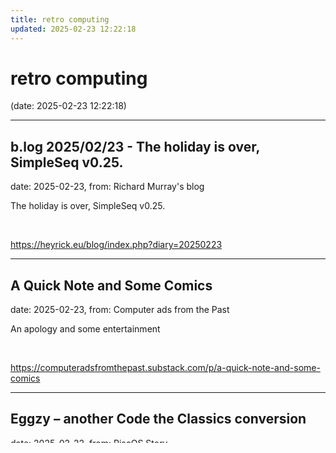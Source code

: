 ```yaml
---
title: retro computing
updated: 2025-02-23 12:22:18
---
```


# retro computing

(date: 2025-02-23 12:22:18)

---

## b.log 2025/02/23 - The holiday is over, SimpleSeq v0.25.

date: 2025-02-23, from: Richard Murray's blog

The holiday is over, SimpleSeq v0.25. 

<br> 

<https://heyrick.eu/blog/index.php?diary=20250223>

---

## A Quick Note and Some Comics

date: 2025-02-23, from: Computer ads from the Past

An apology and some entertainment 

<br> 

<https://computeradsfromthepast.substack.com/p/a-quick-note-and-some-comics>

---

## Eggzy – another Code the Classics conversion

date: 2025-02-22, from: RiscOS Story

Barely giving himself time for a good fry up after releasing a RISC OS conversion of Beatstreets, Jeroen Vermeulen is back with another of the games in Code the Classics Volume II. This time, he&#8217;s released a RISC OS version of Eggzy. With the classic Dizzy series from the Oliver Twins as its inspiration, in this game you control a blue egg-like character (the chief differences being things like arms, legs, eyes, and a mouth&#8230; and, um, a flame on top&#8230; all of which eggs tend to lack) called Eggzy,&#8230; 

<br> 

<https://www.riscository.com/2025/eggzy-game-released/>

---

## The CRPG Renaissance, Part 3: TSR is Dead…

date: 2025-02-21, from: Digital Antiquarian

&#8220;How do you make a small fortune in tabletop gaming?&#8221; runs an old joke. The punchline, of course, is that you come to that market with a large one. The tabletop truly is a brutally challenging place to try to earn money, one which you have to be either wildly deluded or unbelievably passionate to [&#8230;] 

<br> 

<https://www.filfre.net/2025/02/the-crpg-renaissance-part-3-tsr-is-dead/>

---

## Gnome Developers Consider Dropping RPM Support

date: 2025-02-21, from: Linux Magazine

<p>In a move that might shock a lot of users, the Gnome development team has proposed the idea of going straight up Flatpak.</p> 

<br> 

<http://www.linux-magazine.com/Online/News/Gnome-Developers-Consider-Dropping-RPM-Support>

---

## Four Apps Come to the Fore For You

date: 2025-02-21, from: RiscOS Open

<p>You may have blinked and missed a few application updates over the last few months as they scroll past on the <a href="/viewer/events">Recent changes</a> section of the home page. Don&#8217;t worry though! We&#8217;ve been keeping a watchful eye and, skipping over the smaller fixes for now, can bring you the main highlights.</p> 

<br> 

<https://www.riscosopen.org/news/articles/2025/02/21/four-apps-come-to-the-fore-for-you>

---

## b.log 2025/02/20 - Going shopping, Marte's final outing?, The letter box setup, Cheddar.

date: 2025-02-20, from: Richard Murray's blog

Going shopping, Marte's final outing?, The letter box setup, Cheddar. 

<br> 

<https://heyrick.eu/blog/index.php?diary=20250220>

---

## Archive Edition 27:4 reviewed

date: 2025-02-20, from: Icon Bar, RISC OS News

Archive Magazine 27:4 appeared in our inbox this weekend, with a suitably Spring-like cover. 

<br> 

<http://www.iconbar.com/comments/rss/news2170.html>

---

## b.log 2025/02/18 - A day without power.

date: 2025-02-18, from: Richard Murray's blog

A day without power. 

<br> 

<https://heyrick.eu/blog/index.php?diary=20250218>

---

## openSUSE Tumbleweed Ditches AppArmor for SELinux

date: 2025-02-17, from: Linux Magazine

<p>If you're an openSUSE Tumbleweed user, you can expect a major change to the distribution.</p> 

<br> 

<http://www.linux-magazine.com/Online/News/openSUSE-Tumbleweed-Ditches-AppArmor-for-SELinux>

---

## b.log 2025/02/17 - Nutters :), My Power, Uncharted suspension of belief.

date: 2025-02-17, from: Richard Murray's blog

Nutters :), My Power, Uncharted suspension of belief. 

<br> 

<https://heyrick.eu/blog/index.php?diary=20250217>

---

## New Eggzy game

date: 2025-02-17, from: Icon Bar, RISC OS News

You wait ages for one game to come along from Jeroen... 

<br> 

<http://www.iconbar.com/comments/rss/news2171.html>

